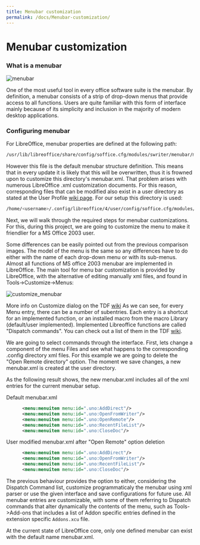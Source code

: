 ```yaml
---
title: Menubar customization
permalink: /docs/Menubar-customization/
---
```


# Menubar customization

### What is a menubar
![menubar](https://i.imgur.com/GGMgWPA.png)

One of the most useful tool in every office software suite is the menubar. By definition, a menubar consists of a strip of drop-down menus that provide access to all functions. Users are quite familiar with this form of interface mainly because of its simplicity and inclusion in the majority of modern desktop applications. 

### Configuring menubar
For LibreOffice, menubar properties are defined at the following path:
```bash
/usr/lib/libreoffice/share/config/soffice.cfg/modules/swriter/menubar/menubar.xml
```
However this file is the default menubar structure definition. This means that in every update it is likely that this will be overwritten, thus it is frowned upon to customize this directory's menubar.xml.
That problem arises with numerous LibreOffice .xml customization documents. For this reason, corresponding files that can be modified also exist in a user directory as stated at the User Profile [wiki page](https://wiki.documentfoundation.org/UserProfile). 
For our setup this directory is used:
```bash
/home/<username>/.config/libreoffice/4/user/config/soffice.cfg/modules/swriter/menubar
```
Next, we will walk through the required steps for menubar customizations. For this, during this project, we are going to customize the menu to make it friendlier for a MS Office 2003 user.

Some differences can be easily pointed out from the previous comparison images. The model of the menu is the same so any differences have to do either with the name of each drop-down menu or with its sub-menus. Almost all functions of MS office 2003 menubar are implemented in LibreOffice. The main tool for menu bar customization is provided by LibreOffice, with the alternative of editing manually xml files, and found in Tools->Customize->Menus:

![customize_menubar](https://i.imgur.com/knW3txA.png)

More info on Customize dialog on the TDF [wiki](https://wiki.documentfoundation.org/images/7/7f/0114GS34-CustomizingLibO.odt)
As we can see, for every Menu entry, there can be a number of subentries. Each entry is a shortcut for an implemented function, or an installed macro from the macro Library (default/user implemented). Implemented Libreoffice functions are called "Dispatch commands". You can check out a list of them in the TDF [wiki](https://wiki.documentfoundation.org/Development/DispatchCommands).

We are going to select commands through the interface.
First, lets change a component of the menu Files and see what happens to the corresponding .config directory xml files. For this example we are going to delete the "Open Remote directory" option. The moment we save changes, a new menubar.xml is created at the user directory. 

As the following result shows, the new menubar.xml includes all of the xml entries for the current menubar setup.

Default menubar.xml
```xml
      <menu:menuitem menu:id=".uno:AddDirect"/>
      <menu:menuitem menu:id=".uno:OpenFromWriter"/>
      <menu:menuitem menu:id=".uno:OpenRemote"/>
      <menu:menuitem menu:id=".uno:RecentFileList"/>
      <menu:menuitem menu:id=".uno:CloseDoc"/>
```
User modified menubar.xml after "Open Remote" option deletion
```xml
      <menu:menuitem menu:id=".uno:AddDirect"/>
      <menu:menuitem menu:id=".uno:OpenFromWriter"/>
      <menu:menuitem menu:id=".uno:RecentFileList"/>
      <menu:menuitem menu:id=".uno:CloseDoc"/>
```
The previous behaviour provides the option to either, considering the Dispatch Command list, customize programmaticaly the menubar using xml parser or use the given interface and save configurations for future use. 
All menubar entries are customizable, with some of them referring to Dispatch commands that alter dynamically the contents of the menu, such as Tools->Add-ons that includes a list of Addon specific entries defined in the extension specific `Addons.xcu` file.


At the current state of LibreOffice core, only one defined menubar can exist with the default name menubar.xml.

